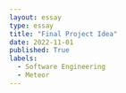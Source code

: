 ```yaml
---
layout: essay
type: essay
title: "Final Project Idea"
date: 2022-11-01
published: True
labels:
  - Software Engineering
  - Meteor
---
```

